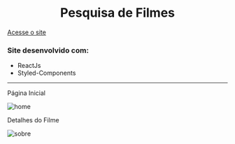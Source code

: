 <h1 align="center">Pesquisa de Filmes</h1>

[Acesse o site](https://movie-search-murex-iota.vercel.app/ "Pesquisa de Filmes")

<h3>Site desenvolvido com:</h3>

 <ul>
   <li>ReactJs</li>
   <li>Styled-Components</li>
 </ul>

<hr>
<p>Página Inicial</p>

![home](https://user-images.githubusercontent.com/86244795/192404541-e155b9f0-49f3-4db9-8914-56f6bcfa7214.png)

<p>Detalhes do Filme</p>

![sobre](https://user-images.githubusercontent.com/86244795/192404637-765c4172-2d36-4167-9b4a-87ea9552bfc9.png)
